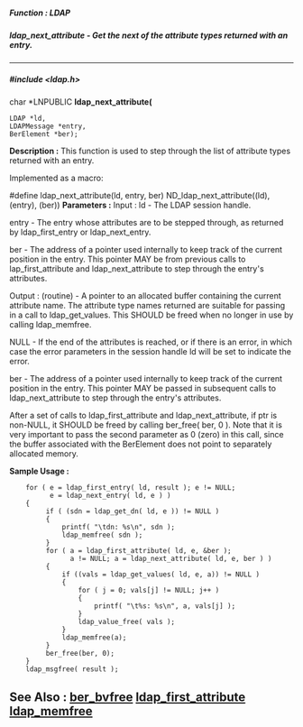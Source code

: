##### Function : LDAP
##### ldap_next_attribute - Get the next of the attribute types returned with an entry.
---
##### #include <ldap.h>
char *LNPUBLIC **ldap_next_attribute(**

	LDAP *ld,
	LDAPMessage *entry,
	BerElement *ber);
**Description :**
This function is used to step through the list of attribute types returned with 
an entry.

Implemented as a macro:

#define ldap_next_attribute(ld, entry, ber) ND_ldap_next_attribute((ld), 
(entry), (ber))
**Parameters :**
Input :
ld  -  The LDAP session handle.

entry  -  The entry whose attributes are to be stepped through, as returned by ldap_first_entry or ldap_next_entry.

ber  -  The address of a pointer used internally to keep track of the current position in the entry.   This pointer MAY be from previous calls to lap_first_attribute and ldap_next_attribute to step through the entry's attributes.  

Output :
(routine)  -  A pointer to an allocated buffer containing the current attribute name. The attribute type names returned are suitable for passing in a call to ldap_get_values.  This SHOULD be freed when no longer in use by calling ldap_memfree.

NULL  - If the end of the attributes is reached, or if there is an error, in which case the error parameters in the session handle ld will be set to indicate the error.


ber  -  The address of a pointer used internally to keep track of the current position in the entry.   This pointer MAY be passed in subsequent calls to ldap_next_attribute to step through the entry's attributes.  

After a set of calls to ldap_first_attribute and ldap_next_attribute, if ptr is non-NULL, it SHOULD be freed by calling ber_free( ber, 0 ).  Note that it is very important to pass the second parameter as 0 (zero) in this call, since the buffer associated
with the BerElement does not point to separately allocated memory.

**Sample Usage :**
```
    for ( e = ldap_first_entry( ld, result ); e != NULL;
          e = ldap_next_entry( ld, e ) )
    {
         if ( (sdn = ldap_get_dn( ld, e )) != NULL )
         {
             printf( "\tdn: %s\n", sdn );
             ldap_memfree( sdn );
         }
         for ( a = ldap_first_attribute( ld, e, &ber );
               a != NULL; a = ldap_next_attribute( ld, e, ber ) )
         {
             if ((vals = ldap_get_values( ld, e, a)) != NULL )
             {
                 for ( j = 0; vals[j] != NULL; j++ )
                 {
                     printf( "\t%s: %s\n", a, vals[j] );
                 }
                 ldap_value_free( vals );
             }
             ldap_memfree(a);
         }
         ber_free(ber, 0);
    }
    ldap_msgfree( result );

```
**See Also :**
[ber_bvfree](D:/md_files/ber_bvfree.md)
[ldap_first_attribute](D:/md_files/ldap_first_attribute.md)
[ldap_memfree](D:/md_files/ldap_memfree.md)
---
